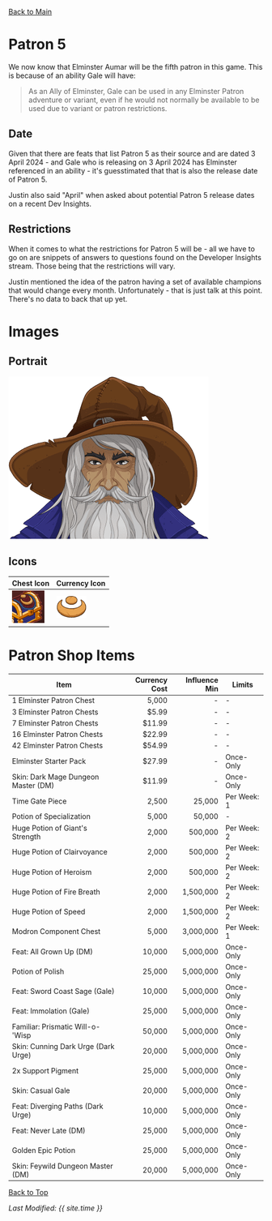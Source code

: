 [Back to Main](index.md)

# Patron 5

We now know that Elminster Aumar will be the fifth patron in this game. This is because of an ability Gale will have:  
> As an Ally of Elminster, Gale can be used in any Elminster Patron adventure or variant, even if he would not normally be available to be used due to variant or patron restrictions.

## Date

Given that there are feats that list Patron 5 as their source and are dated 3 April 2024 - and Gale who is releasing on 3 April 2024 has Elminster referenced in an ability - it's guesstimated that that is also the release date of Patron 5.

Justin also said "April" when asked about potential Patron 5 release dates on a recent Dev Insights.

## Restrictions

When it comes to what the restrictions for Patron 5 will be - all we have to go on are snippets of answers to questions found on the Developer Insights stream. Those being that the restrictions will vary.

Justin mentioned the idea of the patron having a set of available champions that would change every month. Unfortunately - that is just talk at this point. There's no data to back that up yet.

# Images

## Portrait

![Elminster Portrait](images/patron5/portrait.png)

## Icons

| Chest Icon | Currency Icon |
|---|---|
| ![Chest Icon](images/patron5/chest.png) | ![Currency Icon](images/patron5/currency.png) |

# Patron Shop Items

| Item | Currency Cost | Influence Min | Limits |
|---|--:|--:|---|
| 1 Elminster Patron Chest | 5,000 | - | - |
| 3 Elminster Patron Chests | $5.99 | - | - |
| 7 Elminster Patron Chests | $11.99 | - | - |
| 16 Elminster Patron Chests | $22.99 | - | - |
| 42 Elminster Patron Chests | $54.99 | - | - |
| Elminster Starter Pack | $27.99 | - | Once-Only |
| Skin: Dark Mage Dungeon Master (DM) | $11.99 | - | Once-Only |
| Time Gate Piece | 2,500 | 25,000 | Per Week: 1 |
| Potion of Specialization | 5,000 | 50,000 | - |
| Huge Potion of Giant's Strength | 2,000 | 500,000 | Per Week: 2 |
| Huge Potion of Clairvoyance | 2,000 | 500,000 | Per Week: 2 |
| Huge Potion of Heroism | 2,000 | 500,000 | Per Week: 2 |
| Huge Potion of Fire Breath | 2,000 | 1,500,000 | Per Week: 2 |
| Huge Potion of Speed | 2,000 | 1,500,000 | Per Week: 2 |
| Modron Component Chest | 5,000 | 3,000,000 | Per Week: 1 |
| Feat: All Grown Up (DM) | 10,000 | 5,000,000 | Once-Only |
| Potion of Polish | 25,000 | 5,000,000 | Once-Only |
| Feat: Sword Coast Sage (Gale) | 10,000 | 5,000,000 | Once-Only |
| Feat: Immolation (Gale) | 25,000 | 5,000,000 | Once-Only |
| Familiar: Prismatic Will-o-'Wisp | 50,000 | 5,000,000 | Once-Only |
| Skin: Cunning Dark Urge (Dark Urge) | 20,000 | 5,000,000 | Once-Only |
| 2x Support Pigment | 25,000 | 5,000,000 | Once-Only |
| Skin: Casual Gale | 20,000 | 5,000,000 | Once-Only |
| Feat: Diverging Paths (Dark Urge) | 10,000 | 5,000,000 | Once-Only |
| Feat: Never Late (DM) | 25,000 | 5,000,000 | Once-Only |
| Golden Epic Potion | 25,000 | 5,000,000 | Once-Only |
| Skin: Feywild Dungeon Master (DM) | 20,000 | 5,000,000 | Once-Only |

[Back to Top](#top)

*Last Modified: {{ site.time }}*
